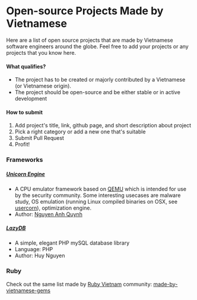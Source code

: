 # Open-source Projects Made by Vietnamese

Here are a list of open source projects that are made by Vietnamese software engineers around the globe. Feel free to add your projects or any projects that you know here.

#### What qualifies?

* The project has to be created or majorly contributed by a Vietnamese (or Vietnamese origin).
* The project should be open-source and be either stable or in active development

#### How to submit

1. Add project's title, link, github page, and short description about project
2. Pick a right category or add a new one that's suitable
3. Submit Pull Request
4. Profit!

### Frameworks

##### [Unicorn Engine](http://unicorn-engine.org)
* A CPU emulator framework based on [QEMU](http://qemu.org) which is intended for
use by the security community. Some interesting usecases are malware study, OS
emulation (running Linux compiled binaries on OSX, see [usercorn](
https://github.com/lunixbochs/usercorn)), optimization engine.
* Author: [Nguyen Anh Quynh](http://github.com/aquynh)

##### [LazyDB](https://github.com/nvquanghuy/lazydb)

* A simple, elegant PHP mySQL database library
* Language: PHP
* Author: Huy Nguyen

### Ruby

Check out the same list made by [Ruby Vietnam](http://ruby.org.vn/) community: [made-by-vietnamese-gems](https://github.com/ruby-vietnam/made-by-vietnamese-gems)
